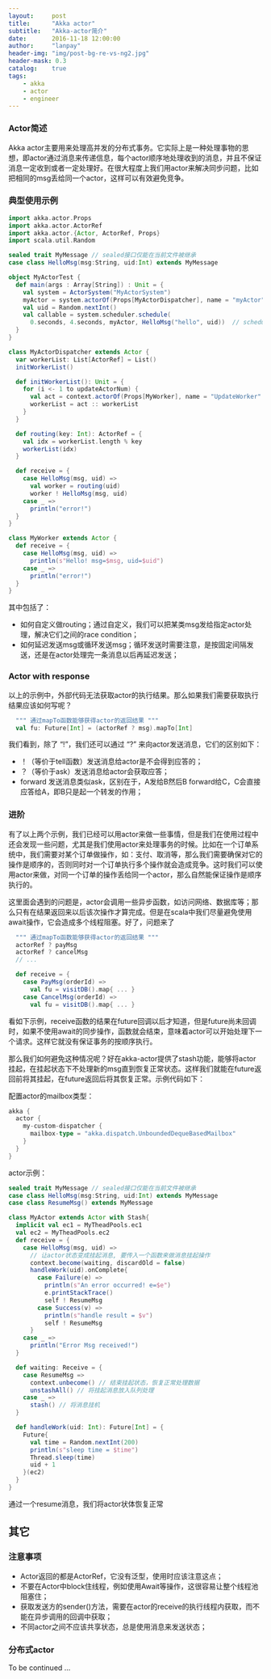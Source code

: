 ```yaml
---
layout:     post
title:      "Akka actor"
subtitle:   "Akka-actor简介"
date:       2016-11-18 12:00:00
author:     "lanpay"
header-img: "img/post-bg-re-vs-ng2.jpg"
header-mask: 0.3
catalog:    true
tags:
    - akka
    - actor
    - engineer
---
```


### Actor简述

Akka actor主要用来处理高并发的分布式事务。它实际上是一种处理事物的思想，即actor通过消息来传递信息，每个actor顺序地处理收到的消息，并且不保证消息一定收到或者一定处理好。在很大程度上我们用actor来解决同步问题，比如把相同的msg丢给同一个actor，这样可以有效避免竞争。

### 典型使用示例

```scala
import akka.actor.Props
import akka.actor.ActorRef
import akka.actor.{Actor, ActorRef, Props}
import scala.util.Random

sealed trait MyMessage // sealed接口仅能在当前文件被继承
case class HelloMsg(msg:String, uid:Int) extends MyMessage

object MyActorTest {
  def main(args : Array[String]) : Unit = {
    val system = ActorSystem("MyActorSystem")
    myActor = system.actorOf(Props[MyActorDispatcher], name = "myActor")
    val uid = Random.nextInt()
    val callable = system.scheduler.schedule(
      0.seconds, 4.seconds, myActor, HelloMsg("hello", uid))  // schedule用来延迟发送消息或循环发送消息
  }
}

class MyActorDispatcher extends Actor {
  var workerList: List[ActorRef] = List()
  initWorkerList()

  def initWorkerList(): Unit = {
    for (i <- 1 to updateActorNum) {
      val act = context.actorOf(Props[MyWorker], name = "UpdateWorker" + i)
      workerList = act :: workerList
    }
  }

  def routing(key: Int): ActorRef = {
    val idx = workerList.length % key
    workerList(idx)
  }

  def receive = {
    case HelloMsg(msg, uid) =>
      val worker = routing(uid)
      worker ! HelloMsg(msg, uid)
    case _ =>
      println("error!")
  }
}

class MyWorker extends Actor {
  def receive = {
    case HelloMsg(msg, uid) =>
      println(s"Hello! msg=$msg, uid=$uid")
    case _ =>
      println("error!")
  }
}
```

其中包括了：
- 如何自定义做routing；通过自定义，我们可以把某类msg发给指定actor处理，解决它们之间的race condition；
- 如何延迟发送msg或循环发送msg；循环发送时需要注意，是按固定间隔发送，还是在actor处理完一条消息以后再延迟发送；


### Actor with response

以上的示例中，外部代码无法获取actor的执行结果。那么如果我们需要获取执行结果应该如何写呢？

```scala
  """ 通过mapTo函数能够获得actor的返回结果 """
  val fu: Future[Int] = (actorRef ? msg).mapTo[Int]
```

我们看到，除了 “!”，我们还可以通过 “?” 来向actor发送消息，它们的区别如下：
- ！（等价于tell函数）发送消息给actor是不会得到应答的；
- ？（等价于ask）发送消息给actor会获取应答；
- forward 发送消息类似ask，区别在于，A发给B然后B forward给C，C会直接应答给A，即B只是起一个转发的作用；


### 进阶

有了以上两个示例，我们已经可以用actor来做一些事情，但是我们在使用过程中还会发现一些问题，尤其是我们使用actor来处理事务的时候。比如在一个订单系统中，我们需要对某个订单做操作，如：支付、取消等，那么我们需要确保对它的操作是顺序的，否则同时对一个订单执行多个操作就会造成竞争。这时我们可以使用actor来做，对同一个订单的操作丢给同一个actor，那么自然能保证操作是顺序执行的。

这里面会遇到的问题是，actor会调用一些异步函数，如访问网络、数据库等；那么只有在结果返回来以后该次操作才算完成。但是在scala中我们尽量避免使用await操作，它会造成多个线程阻塞。好了，问题来了

```scala
  """ 通过mapTo函数能够获得actor的返回结果 """ 
  actorRef ? payMsg
  actorRef ? cancelMsg
  // ...

  def receive = {
    case PayMsg(orderId) =>
      val fu = visitDB().map{ ... }
    case CancelMsg(orderId) =>  
      val fu = visitDB().map{ ... }
```

看如下示例，receive函数的结果在future回调以后才知道，但是future尚未回调时，如果不使用await的同步操作，函数就会结束，意味着actor可以开始处理下一个请求。这样它就没有保证事务的按顺序执行。

那么我们如何避免这种情况呢？好在akka-actor提供了stash功能，能够将actor挂起，在挂起状态下不处理新的msg直到恢复正常状态。这样我们就能在future返回前将其挂起，在future返回后将其恢复正常。示例代码如下：

配置actor的mailbox类型：

```scala
akka {
  actor {
    my-custom-dispatcher {
      mailbox-type = "akka.dispatch.UnboundedDequeBasedMailbox"
    }
  }
}
```

actor示例：

```scala
sealed trait MyMessage // sealed接口仅能在当前文件被继承
case class HelloMsg(msg:String, uid:Int) extends MyMessage
case class ResumeMsg() extends MyMessage

class MyActor extends Actor with Stash{
  implicit val ec1 = MyTheadPools.ec1
  val ec2 = MyTheadPools.ec2
  def receive = {
    case HelloMsg(msg, uid) =>
      // 让actor状态变成挂起消息, 要传入一个函数来做消息挂起操作
      context.become(waiting, discardOld = false)
      handleWork(uid).onComplete{
        case Failure(e) =>
          println(s"An error occurred! e=$e")
          e.printStackTrace()
          self ! ResumeMsg
        case Success(v) =>
          println(s"handle result = $v")
          self ! ResumeMsg
      }
    case _ =>
      println("Error Msg received!")
  }

  def waiting: Receive = {
    case ResumeMsg =>
      context.unbecome() // 结束挂起状态，恢复正常处理数据
      unstashAll() // 将挂起消息放入队列处理
    case _ =>
      stash() // 将消息挂机
  }

  def handleWork(uid: Int): Future[Int] = {
    Future{
      val time = Random.nextInt(200)
      println(s"sleep time = $time")
      Thread.sleep(time)
      uid + 1
    }(ec2)
  }
}
```

通过一个resume消息，我们将actor状体恢复正常


## 其它

### 注意事项

- Actor返回的都是ActorRef，它没有泛型，使用时应该注意这点；
- 不要在Actor中block住线程，例如使用Await等操作，这很容易让整个线程池阻塞住；
- 获取发送方的sender()方法，需要在actor的receive的执行线程内获取，而不能在异步调用的回调中获取；
- 不同actor之间不应该共享状态，总是使用消息来发送状态；


### 分布式actor

To be continued ...



